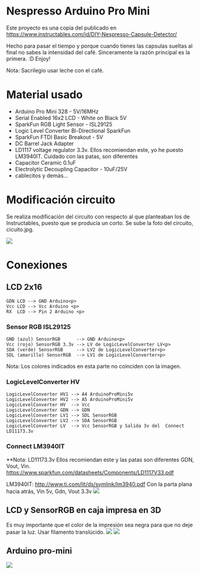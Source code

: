 # Nespresso Arduino Pro Mini
Este proyecto es una copia del publicado en https://www.instructables.com/id/DIY-Nespresso-Capsule-Detector/ <p>
Hecho para pasar el tiempo y porque cuando tienes las capsulas sueltas al final no sabes la intensidad del café. Sinceramente la razón principal es la primera. :D Enjoy! <p>
Nota: Sacrilegio usar leche con el café.

# Material usado 
* Arduino Pro Mini 328 - 5V/16MHz
* Serial Enabled 16x2 LCD - White on Black 5V
* SparkFun RGB Light Sensor - ISL29125
* Logic Level Converter Bi-Directional SparkFun
* SparkFun FTDI Basic Breakout - 5V
* DC Barrel Jack Adapter
* LD1117 voltage regulator 3.3v. Ellos recomiendan este, yo he puesto LM3940IT. Cuidado con las patas, son diferentes
* Capacitor Ceramic 0.1uF
* Electrolytic Decoupling Capacitor - 10uF/25V
* cablecitos y demás...


# Modificación circuito
Se realiza modificación del circuito con respecto al que planteaban los de Instructables, puesto que se producía un corto.
Se sube la foto del circuito, cicuito.jpg.
<p>
<img src="circuito.jpg" />


# Conexiones
## LCD 2x16
    GDN LCD --> GND Arduino<p>
    Vcc LCD --> Vcc Arduino <p>
    RX  LCD --> Pin 2 Arduino <p>

### Sensor RGB ISL29125 
    GND (azul) SensorRGB      --> GND Arduino<p>
    Vcc (rojo) SensorRGB 3.3v --> LV de LogicLevelConverter LV<p>
    SDA (verde) SensorRGB     --> LV2 de LogicLevelConverter<p>
    SDL (amarillo) SensorRGB  --> LV1 de LogicLevelConverter<p>
Nota: Los colores indicados en esta parte no coinciden con la imagen.
### LogicLevelConverter HV
    LogicLevelConverter HV1 --> A4 ArduinoProMini5v
    LogicLevelConverter HV2 --> A5 ArduinoProMini5v
    LogicLevelConverter HV  --> Vcc
    LogicLevelConverter GDN --> GDN
    LogicLevelConverter LV1 --> SDL SensorRGB
    LogicLevelConverter LV2 --> SDA SensorRGB
    LogicLevelConverter LV  --> Vcc SensorRGB y Salida 3v del  Connect LD11173.3v
### Connect LM3940IT
**Nota: LD11173.3v Ellos recomiendan este y las patas son diferentes GDN, Vout, Vin.                https://www.sparkfun.com/datasheets/Components/LD1117V33.pdf

LM3940IT: http://www.ti.com/lit/ds/symlink/lm3940.pdf
    Con la parta plana hacia atrás, Vin 5v, Gdn, Vout 3.3v
    <img src="IMG_0292.jpg" />
    
## LCD y SensorRGB en caja impresa en 3D
Es muy importante que el color de la impresión sea negra para que no deje pasar la luz. Usar filamento translúcido.
<img src="IMG_0287.jpg" />
<img src="IMG_0288.jpg" />

## Arduino pro-mini
<img src="arduino_pro-mini.png" />
